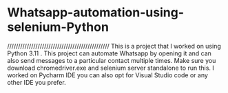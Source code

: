 # Whatsapp-automation-using-selenium-Python

///////////////////////////////////////////////
 This is a project that I worked on using Python 3.11 . This project can automate Whatsapp by opening it 
 and can also send messages to a particular contact multiple times. Make sure you download chromedriver.exe and selenium server standalone to run this. I worked on Pycharm IDE you can also opt for Visual Studio code or any other IDE you prefer. 
